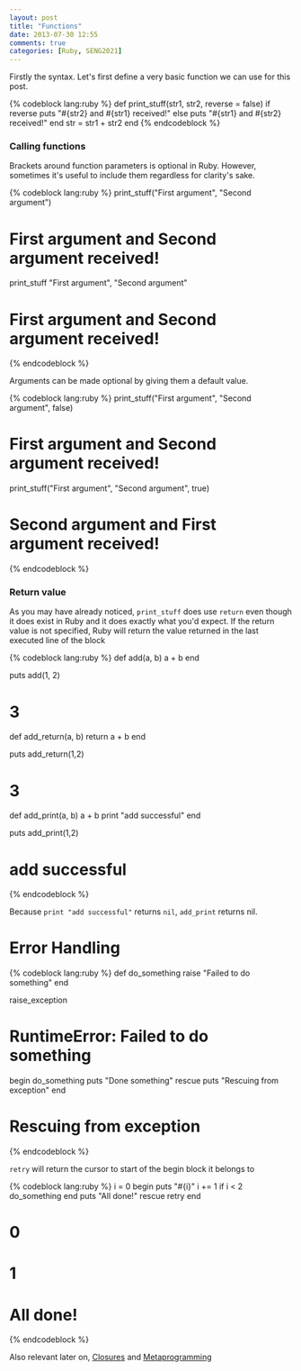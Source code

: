 ```yaml
---
layout: post
title: "Functions"
date: 2013-07-30 12:55
comments: true
categories: [Ruby, SENG2021]
---
```


Firstly the syntax. Let's first define a very basic function we can use for this post.

{% codeblock lang:ruby %}
def print_stuff(str1, str2, reverse = false)
  if reverse
    puts "#{str2} and #{str1} received!"
  else
    puts "#{str1} and #{str2} received!"
  end
  str = str1 + str2
end
{% endcodeblock %}

### Calling functions

Brackets around function parameters is optional in Ruby. However, sometimes it's useful to include them regardless for clarity's sake.

{% codeblock lang:ruby %}
print_stuff("First argument", "Second argument")
# First argument and Second argument received!

print_stuff "First argument", "Second argument"
# First argument and Second argument received!
{% endcodeblock %}

Arguments can be made optional by giving them a default value.

{% codeblock lang:ruby %}
print_stuff("First argument", "Second argument", false)
# First argument and Second argument received!

print_stuff("First argument", "Second argument", true)
# Second argument and First argument received!
{% endcodeblock %}

### Return value

As you may have already noticed, ```print_stuff``` does use ```return``` even though it does exist in Ruby and it does exactly what you'd expect. If the return value is not specified, Ruby will return the value returned in the last executed line of the block

{% codeblock lang:ruby %}
def add(a, b)
  a + b
end

puts add(1, 2)
# 3

def add_return(a, b)
  return a + b
end

puts add_return(1,2)
# 3

def add_print(a, b)
  a + b
  print "add successful"
end

puts add_print(1,2)
# add successful
{% endcodeblock %}

Because ```print "add successful"``` returns ```nil```, ```add_print``` returns nil.

# Error Handling

{% codeblock lang:ruby %}
def do_something
  raise "Failed to do something"
end

raise_exception
# RuntimeError: Failed to do something

begin
  do_something
  puts "Done something"
rescue
  puts "Rescuing from exception"
end
# Rescuing from exception
{% endcodeblock %}

```retry``` will return the cursor to start of the begin block it belongs to

{% codeblock lang:ruby %}
i = 0
begin
  puts "#{i}"
  i += 1
  if i < 2
    do_something
  end
  puts "All done!"
rescue
  retry
end
# 0
# 1
# All done!
{% endcodeblock %}

Also relevant later on, [Closures][1] and [Metaprogramming][2]

  [1]: http://innig.net/software/ruby/closures-in-ruby
  [2]: https://rubymonk.com/learning/books/2-metaprogramming-ruby/chapters/32-introduction-to-metaprogramming/lessons/75-being-meta
